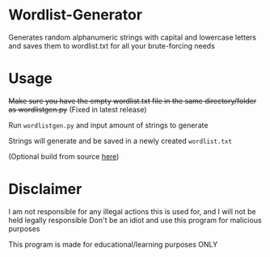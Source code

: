 # Wordlist-Generator
Generates random alphanumeric strings with capital and lowercase letters and saves them to wordlist.txt for all your brute-forcing needs

# Usage
~~Make sure you have the empty wordlist.txt file in the same directory/folder as wordlistgen.py~~ (Fixed in latest release)

Run `wordlistgen.py` and input amount of strings to generate

Strings will generate and be saved in a newly created `wordlist.txt`

(Optional build from source [here](guide/BFS.md))

# Disclaimer
I am not responsible for any illegal actions this is used for, and I will not be held legally responsible
Don't be an idiot and use this program for malicious purposes

This program is made for educational/learning purposes ONLY
